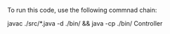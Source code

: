 To run this code, use the following commnad chain:

javac ./src/*.java -d ./bin/ && java -cp ./bin/ Controller